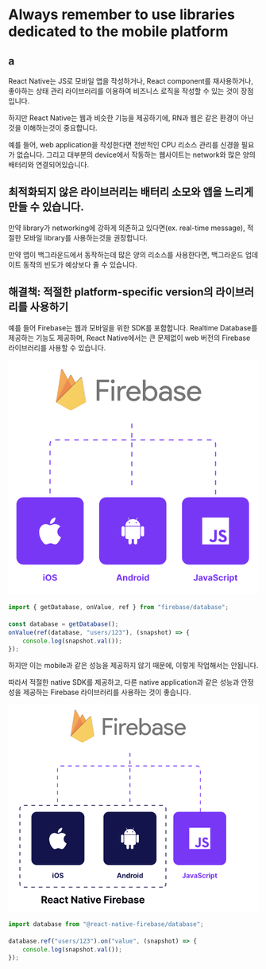 # Always remember to use libraries dedicated to the mobile platform

## a

React Native는 JS로 모바일 앱을 작성하거나, React component를 재사용하거나, 좋아하는 상태 관리 라이브러리를 이용하여 비즈니스 로직을 작성할 수 있는 것이 장점입니다.

하지만 React Native는 웹과 비슷한 기능을 제공하기에, RN과 웹은 같은 환경이 아닌것을 이해하는것이 중요합니다.

예를 들어, web application을 작성한다면 전반적인 CPU 리소스 관리를 신경쓸 필요가 없습니다. 그리고 대부분의 device에서 작동하는 웹사이트는 network와 많은 양의 배터리와 연결되어있습니다.

## 최적화되지 않은 라이브러리는 배터리 소모와 앱을 느리게 만들 수 있습니다.

만약 library가 networking에 강하게 의존하고 있다면(ex. real-time message), 적절한 모바일 library를 사용하는것을 권장합니다.

만약 앱이 백그라운드에서 동작하는데 많은 양의 리소스를 사용한다면, 백그라운드 업데이트 동작의 빈도가 예상보다 줄 수 있습니다.

## 해결책: 적절한 platform-specific version의 라이브러리를 사용하기

예를 들어 Firebase는 웹과 모바일을 위한 SDK를 포함합니다. Realtime Database를 제공하는 기능도 제공하며, React Native에서는 큰 문제없이 web 버전의 Firebase 라이브러리를 사용할 수 있습니다.

![always_remember_to_use_libraries_dedicated_to_the_mobile_platform_1.png](./img/always_remember_to_use_libraries_dedicated_to_the_mobile_platform_1.png)

```javascript
import { getDatabase, onValue, ref } from "firebase/database";

const database = getDatabase();
onValue(ref(database, "users/123"), (snapshot) => {
	console.log(snapshot.val());
});
```

하지만 이는 mobile과 같은 성능을 제공하지 않기 때문에, 이렇게 작업해서는 안됩니다.

따라서 적절한 native SDK를 제공하고, 다른 native application과 같은 성능과 안정성을 제공하는 Firebase 라이브러리를 사용하는 것이 좋습니다.

![always_remember_to_use_libraries_dedicated_to_the_mobile_platform_2.png](./img/always_remember_to_use_libraries_dedicated_to_the_mobile_platform_2.png)

```javascript
import database from "@react-native-firebase/database";

database.ref("users/123").on("value", (snapshot) => {
	console.log(snapshot.val());
});
```
